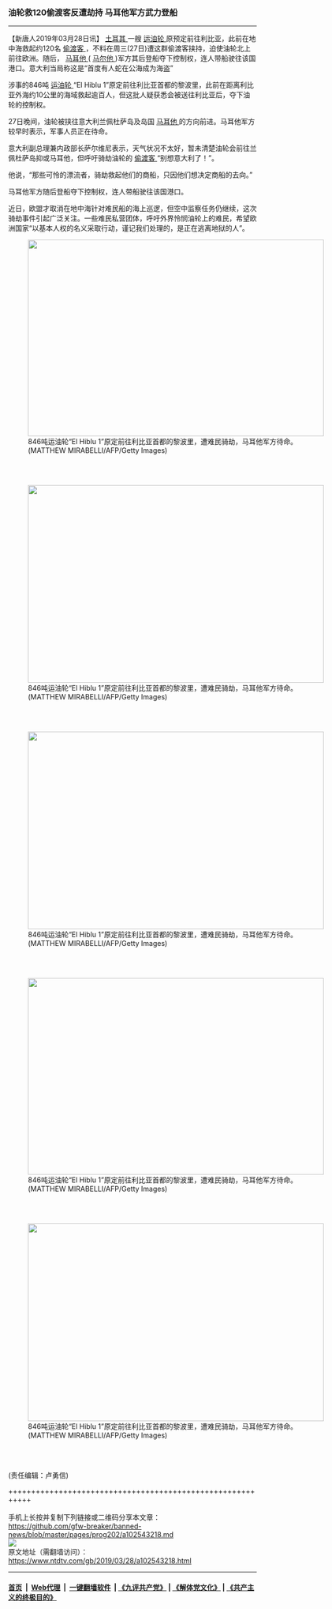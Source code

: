 ### 油轮救120偷渡客反遭劫持 马耳他军方武力登船
------------------------

<div class="post_content" itemprop="articleBody">
 <p>
  【新唐人2019年03月28日讯】
  <a href="https://www.ntdtv.com/gb/土耳其.htm">
   土耳其
  </a>
  一艘
  <a href="https://www.ntdtv.com/gb/运油轮.htm">
   运油轮
  </a>
  原预定前往利比亚，此前在地中海救起约120名
  <a href="https://www.ntdtv.com/gb/偷渡客.htm">
   偷渡客
  </a>
  ，不料在周三(27日)遭这群偷渡客挟持，迫使油轮北上前往欧洲。随后，
  <a href="https://www.ntdtv.com/gb/马耳他.htm">
   马耳他
  </a>
  (
  <a href="https://www.ntdtv.com/gb/马尔他.htm">
   马尔他
  </a>
  )军方其后登船夺下控制权，连人带船驶往该国港口。意大利当局称这是“首度有人蛇在公海成为海盗”
 </p>
 <p>
  涉事的846吨
  <a href="https://www.ntdtv.com/gb/运油轮.htm">
   运油轮
  </a>
  “El Hiblu 1”原定前往利比亚首都的黎波里，此前在距离利比亚外海约10公里的海域救起逾百人，但这批人疑获悉会被送往利比亚后，夺下油轮的控制权。
 </p>
 <p>
  27日晚间，油轮被挟往意大利兰佩杜萨岛及岛国
  <a href="https://www.ntdtv.com/gb/马耳他.htm">
   马耳他
  </a>
  的方向前进。马耳他军方较早时表示，军事人员正在待命。
 </p>
 <p>
  意大利副总理兼内政部长萨尔维尼表示，天气状况不太好，暂未清楚油轮会前往兰佩杜萨岛抑或马耳他，但呼吁骑劫油轮的
  <a href="https://www.ntdtv.com/gb/偷渡客.htm">
   偷渡客
  </a>
  “别想意大利了！”。
 </p>
 <p>
  他说，“那些可怜的漂流者，骑劫救起他们的商船，只因他们想决定商船的去向。”
 </p>
 <p>
  马耳他军方随后登船夺下控制权，连人带船驶往该国港口。
 </p>
 <p>
 </p>
 <p>
  近日，欧盟才取消在地中海针对难民船的海上巡逻，但空中监察任务仍继续，这次骑劫事件引起广泛关注。一些难民私营团体，呼吁外界怜悯油轮上的难民，希望欧洲国家“以基本人权的名义采取行动，谨记我们处理的，是正在逃离地狱的人”。
 </p>
 <figure class="wp-caption alignnone" id="attachment_102543337" style="width: 600px">
  <img alt="" class="size-medium wp-image-102543337" height="398" src="https://www.ntdtv.com/assets/uploads/2019/03/GettyImages-1133254701-600x398.jpg" width="600">
   <br/><figcaption class="wp-caption-text">
    846吨运油轮“El Hiblu 1”原定前往利比亚首都的黎波里，遭难民骑劫，马耳他军方待命。(MATTHEW MIRABELLI/AFP/Getty Images)
   </figcaption><br/>
  </img>
 </figure><br/>
 <figure class="wp-caption alignnone" id="attachment_102543336" style="width: 600px">
  <img alt="" class="size-medium wp-image-102543336" height="400" src="https://www.ntdtv.com/assets/uploads/2019/03/GettyImages-1133250573-600x400.jpg" width="600">
   <br/><figcaption class="wp-caption-text">
    846吨运油轮“El Hiblu 1”原定前往利比亚首都的黎波里，遭难民骑劫，马耳他军方待命。(MATTHEW MIRABELLI/AFP/Getty Images)
   </figcaption><br/>
  </img>
 </figure><br/>
 <figure class="wp-caption alignnone" id="attachment_102543335" style="width: 600px">
  <img alt="" class="size-medium wp-image-102543335" height="400" src="https://www.ntdtv.com/assets/uploads/2019/03/GettyImages-1133250571-600x400.jpg" width="600">
   <br/><figcaption class="wp-caption-text">
    846吨运油轮“El Hiblu 1”原定前往利比亚首都的黎波里，遭难民骑劫，马耳他军方待命。(MATTHEW MIRABELLI/AFP/Getty Images)
   </figcaption><br/>
  </img>
 </figure><br/>
 <figure class="wp-caption alignnone" id="attachment_102543334" style="width: 600px">
  <img alt="" class="size-medium wp-image-102543334" height="398" src="https://www.ntdtv.com/assets/uploads/2019/03/GettyImages-1133250567-600x398.jpg" width="600">
   <br/><figcaption class="wp-caption-text">
    846吨运油轮“El Hiblu 1”原定前往利比亚首都的黎波里，遭难民骑劫，马耳他军方待命。(MATTHEW MIRABELLI/AFP/Getty Images)
   </figcaption><br/>
  </img>
 </figure><br/>
 <figure class="wp-caption alignnone" id="attachment_102543332" style="width: 600px">
  <img alt="" class="size-medium wp-image-102543332" height="400" src="https://www.ntdtv.com/assets/uploads/2019/03/GettyImages-1133250488-600x400.jpg" width="600">
   <br/><figcaption class="wp-caption-text">
    846吨运油轮“El Hiblu 1”原定前往利比亚首都的黎波里，遭难民骑劫，马耳他军方待命。(MATTHEW MIRABELLI/AFP/Getty Images)
   </figcaption><br/>
  </img>
 </figure><br/>
 <p>
  (责任编辑：卢勇信)
 </p>
 <div class="single_ad">
 </div>
</div>

+++++++++++++++++++++++++++++++++++++++++++++++++++++++++++<br/><br/>
手机上长按并复制下列链接或二维码分享本文章：<br/>
https://github.com/gfw-breaker/banned-news/blob/master/pages/prog202/a102543218.md <br/>
<a href='https://github.com/gfw-breaker/banned-news/blob/master/pages/prog202/a102543218.md'><img src='https://github.com/gfw-breaker/banned-news/blob/master/pages/prog202/a102543218.md.png'/></a> <br/>
原文地址（需翻墙访问）：https://www.ntdtv.com/gb/2019/03/28/a102543218.html


------------------------
#### [首页](https://github.com/gfw-breaker/banned-news/blob/master/README.md) &nbsp;|&nbsp; [Web代理](https://github.com/labour-camp/helloworld) &nbsp;|&nbsp; [一键翻墙软件](https://github.com/gfw-breaker/nogfw/blob/master/README.md) &nbsp;| [《九评共产党》](https://github.com/gfw-breaker/9ping.md/blob/master/README.md#九评之一评共产党是什么) | [《解体党文化》](https://github.com/gfw-breaker/jtdwh.md/blob/master/README.md) | [《共产主义的终极目的》](https://github.com/gfw-breaker/gczydzjmd.md/blob/master/README.md)

